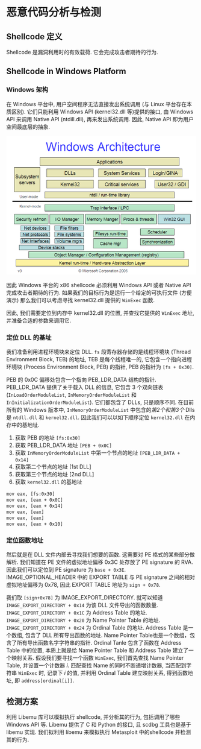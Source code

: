 # 恶意代码分析与检测

## Shellcode 定义

Shellcode 是漏洞利用时的有效载荷. 它会完成攻击者期待的行为.

## Shellcode in Windows Platform

### Windows 架构

在 Windows 平台中, 用户空间程序无法直接发出系统调用 (与 Linux 平台存在本质区别). 它们只能利用 Windows API (kernel32.dll 等)提供的接口, 由 Windows API 来调用 Native API (ntdill.dll), 再来发出系统调用. 因此, Native API 即为用户空间最底层的抽象.

![Windows Architecture](./windows_architecture.png)

因此 Windows 平台的 x86 shellcode 必须利用 Windows API 或者 Native API 完成攻击者期待的行为. 如果我们的目标行为是运行一个给定的可执行文件 (方便演示) 那么我们可以考虑寻找 kernel32.dll 提供的 `WinExec` 函数.

因此, 我们需要定位到内存中 kernel32.dll 的位置, 并查找它提供的 `WinExec` 地址, 并准备合适的参数来调用它.

### 定位 DLL 的基址

我们准备利用进程环境块来定位 DLL. `fs` 段寄存器存储的是线程环境块 (Thread Environment Block, TEB) 的地址, TEB 是每个线程唯一的, 它包含一个指向进程环境块 (Process Environment Block, PEB) 的指针, PEB 的指针为 `[fs + 0x30]`.

PEB 的 0x0C 偏移处包含一个指向 PEB_LDR_DATA 结构的指针. PEB_LDR_DATA 提供了关于载入 DLL 的信息, 它包含 3 个双向链表 (`InLoadOrderModuleList`, `InMemoryOrderModuleList` 和 `InInitializationOrderModuleList`). 它们都包含了 DLLs, 只是顺序不同. 在目前所有的 Windows 版本中, `InMemoryOrderModuleList` 中包含的*第2个和第3个* Dlls 是 `ntdll.dll` 和 `kernel32.dll`. 因此我们可以以如下顺序定位 `kernel32.dll` 在内存中的基地址.

1. 获取 PEB 的地址 `[fs:0x30]`
2. 获取 PEB_LDR_DATA 地址 `[PEB + 0x0C]`
3. 获取 `InMemoryOrderModuleList` 中第一个节点的地址 `[PEB_LDR_DATA + 0x14]`
4. 获取第二个节点的地址 [1st DLL]
5. 获取第三个节点的地址 [2nd DLL]
6. 获取 `kernel32.dll` 的基地址

```assembly
mov eax, [fs:0x30]
mov eax, [eax + 0x0C]
mov eax, [eax + 0x14]
mov eax, [eax]
mov eax, [eax]
mov eax, [eax + 0x10]
```

### 定位函数地址

然后就是在 DLL 文件内部去寻找我们想要的函数. 这需要对 PE 格式的某些部分做解析. 我们知道在 PE 文件的虚拟地址偏移 0x3C 处存放了 PE signature 的 RVA. 因此我们可以定位到 PE signature 为 `base + 0x3E`. IMAGE_OPTIONAL_HEADER 中的 EXPORT TABLE 与 PE signature 之间的相对虚拟地址偏移为 0x78, 因此 EXPORT TABLE 地址为 `sign + 0x78`.

我们取 `[sign+0x78]` 为 IMAGE_EXPORT_DIRECTORY. 就可以知道 `IMAGE_EXPORT_DIRECTORY + 0x14` 为该 DLL 文件导出的函数数量. `IMAGE_EXPORT_DIRECTORY + 0x1C` 为 Address Table 的地址. `IMAGE_EXPORT_DIRECTORY + 0x20` 为 Name Pointer Table 的地址. `IMAGE_EXPORT_DIRECTORY + 0x24` 为 Ordinal Table 的地址. Address Table 是一个数组, 包含了 DLL 所有导出函数的地址. Name Pointer Table也是一个数组，包含了所有导出函数名字字符串的指针. Ordinal Tanle 包含了函数在 Address Table 中的位置, 本质上就是给 Name Pointer Table 和 Address Table 建立了一个映射关系. 假设我们要寻找一个函数 `WinExec`, 我们首先查找 Name Pointer Table, 并设置一个计数器 *i*. 匹配查找 Name 的同时不断递增计数器, 当匹配到字符串 `WinExec` 时, 记录下 *i* 的值, 并利用 Ordinal Table 建立映射关系, 得到函数地址, 即 `address[ordinal[i]]`.

## 检测方案

利用 Libemu 库可以模拟执行 shellcode, 并分析其的行为, 包括调用了哪些 Windows API 等. Libemu 提供了 C 和 Python 的接口, 且 scdbg 工具也是基于 libemu 实现. 我们拟利用 libemu 来模拟执行 Metasploit 中的shellcode 并检测其的行为.

